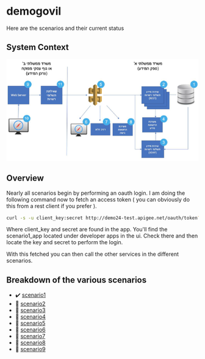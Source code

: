 # demogovil
Here are the scenarios and their current status

## System Context
![alt text](resources/images/SystemContext.png "System Context")

## Overview
Nearly all scenarios begin by performing an oauth login. I am doing the following command now to fetch an
access token ( you can obviously do this from a rest client if you prefer ).

```bash
curl -s -u client_key:secret http://demo24-test.apigee.net/oauth/token?grant_type=client_credentials | fgrep access_token | awk -F '"' '{print $4}'

```

Where client_key and secret are found in the app. You'll find the scenario1_app located under developer apps in the ui. Check there and then locate the key and secret to perform the login.

With this fetched you can then call the other services in the different scenarios.


## Breakdown of the various scenarios
- :heavy_check_mark: [scenario1](/scenario1)
- :large_orange_diamond: [scenario2](/scenario2)
- :large_orange_diamond: [scenario3](/scenario3)
- :red_circle: [scenario4](/scenario4)
- :red_circle: [scenario5](/scenario5)
- :red_circle: [scenario6](/scenario6)
- :red_circle: [scenario7](/scenario7)
- :red_circle: [scenario8](/scenario8)
- :red_circle: [scenario9](/scenario9)
